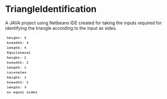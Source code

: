 # TriangleIdentification
A JAVA project using Netbeans IDE created for taking the inputs required for identifying the triangle according to the input as sides.

![](image/01.PNG)
